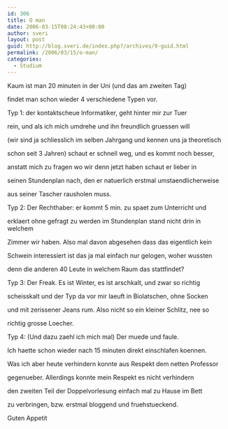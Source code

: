 ```yaml
---
id: 306
title: O man
date: 2006-03-15T08:24:43+00:00
author: sveri
layout: post
guid: http://blog.sveri.de/index.php?/archives/9-guid.html
permalink: /2006/03/15/o-man/
categories:
  - Studium
---
```

Kaum ist man 20 minuten in der Uni (und das am zweiten Tag)
  
findet man schon wieder 4 verschiedene Typen vor.

Typ 1: der kontaktscheue Informatiker, geht hinter mir zur Tuer
  
rein, und als ich mich umdrehe und ihn freundlich gruessen will
  
(wir sind ja schliesslich im selben Jahrgang und kennen uns ja theoretisch
  
schon seit 3 Jahren) schaut er schnell weg, und es kommt noch besser,
  
anstatt mich zu fragen wo wir denn jetzt haben schaut er lieber in
  
seinen Stundenplan nach, den er natuerlich erstmal umstaendlicherweise
  
aus seiner Tascher rausholen muss.

Typ 2: Der Rechthaber: er kommt 5 min. zu spaet zum Unterricht und
  
erklaert ohne gefragt zu werden im Stundenplan stand nicht drin in welchem
  
Zimmer wir haben. Also mal davon abgesehen dass das eigentlich kein
  
Schwein interessiert ist das ja mal einfach nur gelogen, woher wussten 
  
denn die anderen 40 Leute in welchem Raum das stattfindet?

Typ 3: Der Freak. Es ist Winter, es ist arschkalt, und zwar so richtig
  
scheisskalt und der Typ da vor mir laeuft in Biolatschen, ohne Socken
  
und mit zerissener Jeans rum. Also nicht so ein kleiner Schlitz, nee so
  
richtig grosse Loecher.

Typ 4: (Und dazu zaehl ich mich mal) Der muede und faule.
  
Ich haette schon wieder nach 15 minuten direkt einschlafen koennen.
  
Was ich aber heute verhindern konnte aus Respekt dem netten Professor
  
gegenueber. Allerdings konnte mein Respekt es nicht verhindern
  
den zweiten Teil der Doppelvorlesung einfach mal zu Hause im Bett
  
zu verbringen, bzw. erstmal bloggend und fruehstueckend.

Guten Appetit